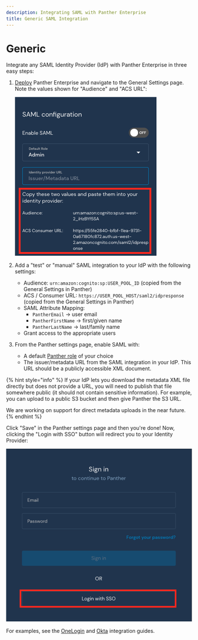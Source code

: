 ```yaml
---
description: Integrating SAML with Panther Enterprise
title: Generic SAML Integration
---
```


# Generic

Integrate any SAML Identity Provider \(IdP\) with Panther Enterprise in three easy steps:

1. [Deploy](../../quick-start.md) Panther Enterprise and navigate to the General Settings page. Note the values shown for "Audience" and "ACS URL":

   ![](../../.gitbook/assets/panther-saml-parameters%20%285%29.png)

2. Add a "test" or "manual" SAML integration to your IdP with the following settings:
   * Audience: `urn:amazon:cognito:sp:USER_POOL_ID` \(copied from the General Settings in Panther\)
   * ACS / Consumer URL: `https://USER_POOL_HOST/saml2/idpresponse` \(copied from the General Settings in Panther\)
   * SAML Attribute Mapping:
     * `PantherEmail` -&gt; user email
     * `PantherFirstName` -&gt; first/given name
     * `PantherLastName` -&gt; last/family name
   * Grant access to the appropriate users
3. From the Panther settings page, enable SAML with:
   * A default [Panther role](../rbac.md) of your choice
   * The issuer/metadata URL from the SAML integration in your IdP. This URL should be a publicly accessible XML document.

{% hint style="info" %}
If your IdP lets you download the metadata XML file directly but does not provide a URL, you will need to publish that file somewhere public \(it should not contain sensitive information\). For example, you can upload to a public S3 bucket and then give Panther the S3 URL.

We are working on support for direct metadata uploads in the near future.
{% endhint %}

Click "Save" in the Panther settings page and then you're done! Now, clicking the "Login with SSO" button will redirect you to your Identity Provider:

![](../../.gitbook/assets/panther-login-sso%20%286%29.png)

For examples, see the [OneLogin](onelogin.md) and [Okta](okta.md) integration guides.

